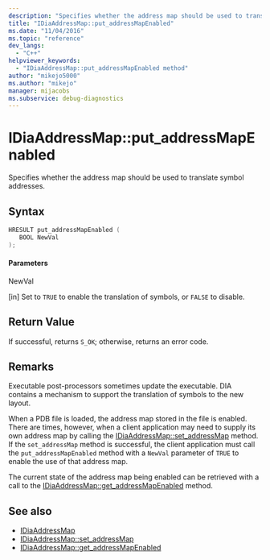 ```yaml
---
description: "Specifies whether the address map should be used to translate symbol addresses."
title: "IDiaAddressMap::put_addressMapEnabled"
ms.date: "11/04/2016"
ms.topic: "reference"
dev_langs:
  - "C++"
helpviewer_keywords:
  - "IDiaAddressMap::put_addressMapEnabled method"
author: "mikejo5000"
ms.author: "mikejo"
manager: mijacobs
ms.subservice: debug-diagnostics
---
```

# IDiaAddressMap::put_addressMapEnabled

Specifies whether the address map should be used to translate symbol addresses.

## Syntax

```C++
HRESULT put_addressMapEnabled ( 
   BOOL NewVal
);
```

#### Parameters
 NewVal

[in] Set to `TRUE` to enable the translation of symbols, or `FALSE` to disable.

## Return Value
 If successful, returns `S_OK`; otherwise, returns an error code.

## Remarks
 Executable post-processors sometimes update the executable. DIA contains a mechanism to support the translation of symbols to the new layout.

 When a PDB file is loaded, the address map stored in the file is enabled. There are times, however, when a client application may need to supply its own address map by calling the [IDiaAddressMap::set_addressMap](../../debugger/debug-interface-access/idiaaddressmap-set-addressmap.md) method. If the `set_addressMap` method is successful, the client application must call the `put_addressMapEnabled` method with a `NewVal` parameter of `TRUE` to enable the use of that address map.

 The current state of the address map being enabled can be retrieved with a call to the [IDiaAddressMap::get_addressMapEnabled](../../debugger/debug-interface-access/idiaaddressmap-get-addressmapenabled.md) method.

## See also
- [IDiaAddressMap](../../debugger/debug-interface-access/idiaaddressmap.md)
- [IDiaAddressMap::set_addressMap](../../debugger/debug-interface-access/idiaaddressmap-set-addressmap.md)
- [IDiaAddressMap::get_addressMapEnabled](../../debugger/debug-interface-access/idiaaddressmap-get-addressmapenabled.md)
